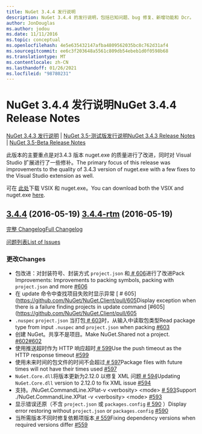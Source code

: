 ```yaml
---
title: NuGet 3.4.4 发行说明
description: NuGet 3.4.4 的发行说明，包括已知问题、bug 修复、新增功能和 Dcr。
author: JonDouglas
ms.author: jodou
ms.date: 11/11/2016
ms.topic: conceptual
ms.openlocfilehash: 4e5e635432147afba4809562035bc8c762d31af4
ms.sourcegitcommit: ee6c3f203648a5561c809db54ebeb1d0f0598b68
ms.translationtype: MT
ms.contentlocale: zh-CN
ms.lasthandoff: 01/26/2021
ms.locfileid: "98780231"
---
```

# <a name="nuget-344-release-notes"></a><span data-ttu-id="75d9c-103">NuGet 3.4.4 发行说明</span><span class="sxs-lookup"><span data-stu-id="75d9c-103">NuGet 3.4.4 Release Notes</span></span>

<span data-ttu-id="75d9c-104">[NuGet 3.4.3 发行说明](../release-notes/nuget-3.4.3.md)  | [NuGet 3.5-测试版发行说明](../release-notes/nuget-3.5-Beta.md)</span><span class="sxs-lookup"><span data-stu-id="75d9c-104">[NuGet 3.4.3 Release Notes](../release-notes/nuget-3.4.3.md) | [NuGet 3.5-Beta Release Notes](../release-notes/nuget-3.5-Beta.md)</span></span>

<span data-ttu-id="75d9c-105">此版本的主要重点是对3.4.3 版本 nuget.exe 的质量进行了改进，同时对 Visual Studio 扩展进行了一些修补。</span><span class="sxs-lookup"><span data-stu-id="75d9c-105">The primary focus of this release was improvements to the quality of 3.4.3 version of nuget.exe with a few fixes to the Visual Studio extension as well.</span></span>

<span data-ttu-id="75d9c-106">可在 [此处](https://dist.nuget.org/index.html)下载 VSIX 和 nuget.exe。</span><span class="sxs-lookup"><span data-stu-id="75d9c-106">You can download both the VSIX and nuget.exe [here](https://dist.nuget.org/index.html).</span></span>

## <a name="344-rtm-2016-05-19"></a><span data-ttu-id="75d9c-107">[3.4.4](https://github.com/NuGet/NuGet.Client/tree/3.4.4-rtm) (2016-05-19) </span><span class="sxs-lookup"><span data-stu-id="75d9c-107">[3.4.4-rtm](https://github.com/NuGet/NuGet.Client/tree/3.4.4-rtm) (2016-05-19)</span></span>

[<span data-ttu-id="75d9c-108">完整 Changelog</span><span class="sxs-lookup"><span data-stu-id="75d9c-108">Full Changelog</span></span>](https://github.com/NuGet/NuGet.Client/compare/3.5.0-beta-final...3.4.4-rtm)

[<span data-ttu-id="75d9c-109">问题列表</span><span class="sxs-lookup"><span data-stu-id="75d9c-109">List of Issues</span></span>](https://github.com/NuGet/Home/issues?q=is%3Aissue+milestone%3A3.4.4+is%3Aclosed)

### <a name="changes"></a><span data-ttu-id="75d9c-110">更改</span><span class="sxs-lookup"><span data-stu-id="75d9c-110">Changes</span></span>

- <span data-ttu-id="75d9c-111">包改进：对封装符号、封装方式 `project.json` 和[ \# 606](https://github.com/NuGet/NuGet.Client/pull/606)进行了改进</span><span class="sxs-lookup"><span data-stu-id="75d9c-111">Pack Improvements: Improvements to packing symbols, packing with `project.json` and more [\#606](https://github.com/NuGet/NuGet.Client/pull/606)</span></span>
- <span data-ttu-id="75d9c-112">在 update 命令中查找项目失败时显示异常 [ \# 605] (https://github.com/NuGet/NuGet.Client/pull/605</span><span class="sxs-lookup"><span data-stu-id="75d9c-112">Display exception when there is a failure finding projects in update command [\#605](https://github.com/NuGet/NuGet.Client/pull/605</span></span>
- <span data-ttu-id="75d9c-113">`.nuspec` `project.json` 当打包[ \# 603](https://github.com/NuGet/NuGet.Client/pull/603)时，从输入中读取包类型</span><span class="sxs-lookup"><span data-stu-id="75d9c-113">Read package type from input `.nuspec` and `project.json` when packing [\#603](https://github.com/NuGet/NuGet.Client/pull/603)</span></span>
- <span data-ttu-id="75d9c-114">创建 NuGet。共享不是项目。</span><span class="sxs-lookup"><span data-stu-id="75d9c-114">Make NuGet.Shared not a project.</span></span> [<span data-ttu-id="75d9c-115">\#602</span><span class="sxs-lookup"><span data-stu-id="75d9c-115">\#602</span></span>](https://github.com/NuGet/NuGet.Client/pull/602)
- <span data-ttu-id="75d9c-116">使用推送超时作为 HTTP 响应超时[ \# 599](https://github.com/NuGet/NuGet.Client/pull/599)</span><span class="sxs-lookup"><span data-stu-id="75d9c-116">Use the push timeout as the HTTP response timeout [\#599](https://github.com/NuGet/NuGet.Client/pull/599)</span></span>
- <span data-ttu-id="75d9c-117">使用未来时间的包文件的时间不会超过[ \# 597](https://github.com/NuGet/NuGet.Client/pull/597)</span><span class="sxs-lookup"><span data-stu-id="75d9c-117">Package files with future times will not have their times used [\#597](https://github.com/NuGet/NuGet.Client/pull/597)</span></span>
- <span data-ttu-id="75d9c-118">`NuGet.Core.dll`将版本更新为2.12.0 以修复 XML 问题[ \# 594](https://github.com/NuGet/NuGet.Client/pull/594)</span><span class="sxs-lookup"><span data-stu-id="75d9c-118">Updating `NuGet.Core.dll` version to 2.12.0 to fix XML issue [\#594](https://github.com/NuGet/NuGet.Client/pull/594)</span></span>
- <span data-ttu-id="75d9c-119">支持。/NuGet.CommandLine.XPlat-v \<verbosity\> \<mode\> [ \# 593](https://github.com/NuGet/NuGet.Client/pull/593)</span><span class="sxs-lookup"><span data-stu-id="75d9c-119">Support ./NuGet.CommandLine.XPlat -v \<verbosity\> \<mode\> [\#593](https://github.com/NuGet/NuGet.Client/pull/593)</span></span>
- <span data-ttu-id="75d9c-120">显示错误还原（不含 `project.json` 或 `packages.config` [ \# 590](https://github.com/NuGet/NuGet.Client/pull/590) ）</span><span class="sxs-lookup"><span data-stu-id="75d9c-120">Display error restoring without `project.json` or `packages.config` [\#590](https://github.com/NuGet/NuGet.Client/pull/590)</span></span>
- <span data-ttu-id="75d9c-121">当所需版本不同时修复依赖项版本[ \# 559](https://github.com/NuGet/NuGet.Client/pull/559)</span><span class="sxs-lookup"><span data-stu-id="75d9c-121">Fixing dependency versions when required versions differ [\#559](https://github.com/NuGet/NuGet.Client/pull/559)</span></span>
